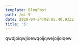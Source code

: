 ```yaml
---
template: BlogPost
path: /mi-5
date: 2020-04-24T08:05:40.933Z
title: '5'
---
```

qwdjoiqwjioewqoijqwejoijoiqew

